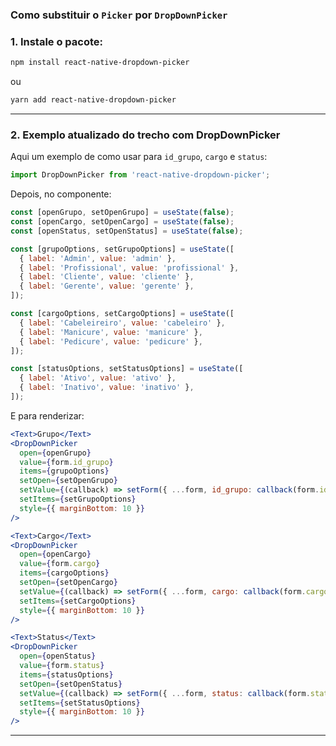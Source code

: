 
### Como substituir o `Picker` por `DropDownPicker`

### 1. Instale o pacote:

```bash
npm install react-native-dropdown-picker
```

ou

```bash
yarn add react-native-dropdown-picker
```

---

### 2. Exemplo atualizado do trecho com **DropDownPicker**

Aqui um exemplo de como usar para `id_grupo`, `cargo` e `status`:

```jsx
import DropDownPicker from 'react-native-dropdown-picker';
```

Depois, no componente:

```jsx
const [openGrupo, setOpenGrupo] = useState(false);
const [openCargo, setOpenCargo] = useState(false);
const [openStatus, setOpenStatus] = useState(false);

const [grupoOptions, setGrupoOptions] = useState([
  { label: 'Admin', value: 'admin' },
  { label: 'Profissional', value: 'profissional' },
  { label: 'Cliente', value: 'cliente' },
  { label: 'Gerente', value: 'gerente' },
]);

const [cargoOptions, setCargoOptions] = useState([
  { label: 'Cabeleireiro', value: 'cabeleiro' },
  { label: 'Manicure', value: 'manicure' },
  { label: 'Pedicure', value: 'pedicure' },
]);

const [statusOptions, setStatusOptions] = useState([
  { label: 'Ativo', value: 'ativo' },
  { label: 'Inativo', value: 'inativo' },
]);
```

E para renderizar:

```jsx
<Text>Grupo</Text>
<DropDownPicker
  open={openGrupo}
  value={form.id_grupo}
  items={grupoOptions}
  setOpen={setOpenGrupo}
  setValue={(callback) => setForm({ ...form, id_grupo: callback(form.id_grupo) })}
  setItems={setGrupoOptions}
  style={{ marginBottom: 10 }}
/>

<Text>Cargo</Text>
<DropDownPicker
  open={openCargo}
  value={form.cargo}
  items={cargoOptions}
  setOpen={setOpenCargo}
  setValue={(callback) => setForm({ ...form, cargo: callback(form.cargo) })}
  setItems={setCargoOptions}
  style={{ marginBottom: 10 }}
/>

<Text>Status</Text>
<DropDownPicker
  open={openStatus}
  value={form.status}
  items={statusOptions}
  setOpen={setOpenStatus}
  setValue={(callback) => setForm({ ...form, status: callback(form.status) })}
  setItems={setStatusOptions}
  style={{ marginBottom: 10 }}
/>
```

---
